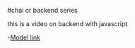 #chai or backend series

this is a video on backend with javascript

-[Model link](https://app.eraser.io/workspace/YtPqZ1VogxGy1jzIDkzj)
